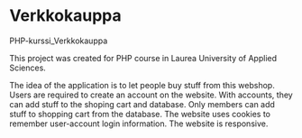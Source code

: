 # Verkkokauppa
PHP-kurssi_Verkkokauppa


This project was created for PHP course in Laurea University of Applied Sciences.

The idea of the application is to let people buy stuff from this webshop. 
Users are required to create an account on the website. With accounts, they can add stuff to the shoping cart and database. 
Only members can add stuff to shopping cart from the database.
The website uses cookies to remember user-account login information.
The website is responsive.
